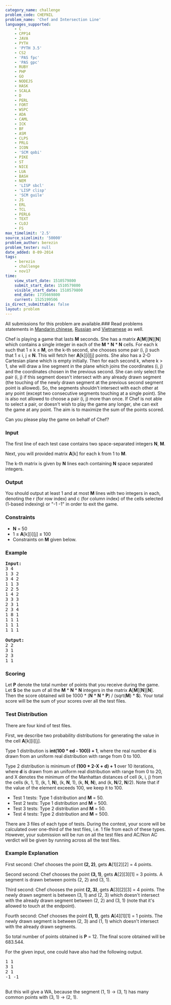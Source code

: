 ```yaml
---
category_name: challenge
problem_code: CHEFNIL
problem_name: 'Chef and Intersection Line'
languages_supported:
    - C
    - CPP14
    - JAVA
    - PYTH
    - 'PYTH 3.5'
    - CS2
    - 'PAS fpc'
    - 'PAS gpc'
    - RUBY
    - PHP
    - GO
    - NODEJS
    - HASK
    - SCALA
    - D
    - PERL
    - FORT
    - WSPC
    - ADA
    - CAML
    - ICK
    - BF
    - ASM
    - CLPS
    - PRLG
    - ICON
    - 'SCM qobi'
    - PIKE
    - ST
    - NICE
    - LUA
    - BASH
    - NEM
    - 'LISP sbcl'
    - 'LISP clisp'
    - 'SCM guile'
    - JS
    - ERL
    - TCL
    - PERL6
    - TEXT
    - CLOJ
    - FS
max_timelimit: '2.5'
source_sizelimit: '50000'
problem_author: berezin
problem_tester: null
date_added: 8-09-2014
tags:
    - berezin
    - challenge
    - nov17
time:
    view_start_date: 1510579800
    submit_start_date: 1510579800
    visible_start_date: 1510579800
    end_date: 1735669800
    current: 1525199506
is_direct_submittable: false
layout: problem
---
```

All submissions for this problem are available.### Read problems statements in [Mandarin chinese](http://www.codechef.com/download/translated/NOV17/mandarin/CHEFNIL.pdf), [Russian](http://www.codechef.com/download/translated/NOV17/russian/CHEFNIL.pdf) and [Vietnamese](http://www.codechef.com/download/translated/NOV17/vietnamese/CHEFNIL.pdf) as well.

Chef is playing a game that lasts **M** seconds. She has a matrix **A**\[**M**\]\[**N**\]\[**N**\] which contains a single integer in each of the **M** \* **N** \* **N** cells. For each k such that 1 ≤ k ≤ **M**, on the k-th second, she chooses some pair (i, j) such that 1 ≤ i, j ≤ **N**. This will fetch her **A**\[k\]\[i\]\[j\] points. She also has a 2-D Cartesian plane which is empty initially. Then for each second k, where k > 1, she will draw a line segment in the plane which joins the coordinates (i, j) and the coordinates chosen in the previous second. She can only select the pair (i, j) if this segment doesn't intersect with any already drawn segment (the touching of the newly drawn segment at the previous second segment point is allowed). So, the segments shouldn't intersect with each other at any point (except two consecutive segments touching at a single point). She is also not allowed to choose a pair (i, j) more than once. If Chef is not able to select a pair, or doesn't wish to play the game any longer, she can exit the game at any point. The aim is to maximize the sum of the points scored.

Can you please play the game on behalf of Chef?

### Input

The first line of each test case contains two space-separated integers **N**, **M**.

Next, you will provided matrix **A**\[k\] for each k from 1 to **M**.

The k-th matrix is given by **N** lines each containing **N** space separated integers.

### Output

You should output at least 1 and at most **M** lines with two integers in each, denoting the r (for row index) and c (for column index) of the cells selected (1-based indexing) or "-1 -1" in order to exit the game.

### Constraints

- **N** = 50
- 1 ≤ **A**\[k\]\[i\]\[j\] ≤ 100
- Constraints on **M** given below.

### Example

<pre><b>Input:</b>
3 4
1 3 2
3 4 2
1 1 3
2 2 5
1 4 2
3 3 3 
2 3 1
2 3 4
1 8 1
1 1 1
1 1 1
1 1 1

<b>Output:</b>
2 2
3 1
2 3
1 1
</pre>
### Scoring

Let **P** denote the total number of points that you receive during the game. Let **S** be the sum of all the **M** \* **N** \* **N** integers in the matrix **A**\[**M**\]\[**N**\]\[**N**\]. Then the score obtained will be 1000 \* (**N** \* **N** \* **P**) / (sqrt(**M**) \* **S**). Your total score will be the sum of your scores over all the test files.

### Test Distribution

There are four kind of test files.

First, we describe two probability distributions for generating the value in the cell **A**\[k\]\[i\]\[j\].

Type 1 distribution is **int(100 \* ed - 100)) + 1**, where the real number **d** is drawn from an uniform real distribution with range from 0 to 100.

Type 2 distribution is minimum of **(100 \* 2-X + d) + 1** over 10 iterations, where **d** is drawn from an uniform real distribution with range from 0 to 20, and X denotes the minimum of the Manhattan distances of cell (k, i, j) from the cells (k, 1, 1), (k, 1, **N**), (k, **N**, 1), (k, **N**, **N**), and (k, **N**/2, **N**/2). Note that if the value of the element exceeds 100, we keep it to 100.

- Test 1 tests: Type 1 distribution and **M** = 50.
- Test 2 tests: Type 1 distribution and **M** = 500.
- Test 3 tests: Type 2 distribution and **M** = 50.
- Test 4 tests: Type 2 distribution and **M** = 500.

There are 3 files of each type of tests. During the contest, your score will be calculated over one-third of the test files, i.e. 1 file from each of these types. However, your submission will be run on all the test files and AC/Non AC verdict will be given by running across all the test files.

### Example Explanation

First second: Chef chooses the point **(2, 2)**, gets **A**\[1\]\[2\]\[2\] = 4 points.

Second second: Chef chooses the point **(3, 1)**, gets **A**\[2\]\[3\]\[1\] = 3 points. A segment is drawn between points (2, 2) and (3, 1).

Third second: Chef chooses the point **(2, 3)**, gets **A**\[3\]\[2\]\[3\] = 4 points. The newly drawn segment is between (3, 1) and (2, 3) which doesn't intersect with the already drawn segment between (2, 2) and (3, 1) (note that it's allowed to touch at the endpoint).

Fourth second: Chef chooses the point **(1, 1)**, gets **A**\[4\]\[1\]\[1\] = 1 points. The newly drawn segment is between (2, 3) and (1, 1) which doesn't intersect with the already drawn segments.

So total number of points obtained is **P** = 12. The final score obtained will be 683.544.

For the given input, one could have also had the following output.

<pre>
1 1
3 1
2 1
-1 -1

</pre>
But this will give a WA, because the segment (1, 1) -> (3, 1) has many common points with (3, 1) -> (2, 1).
